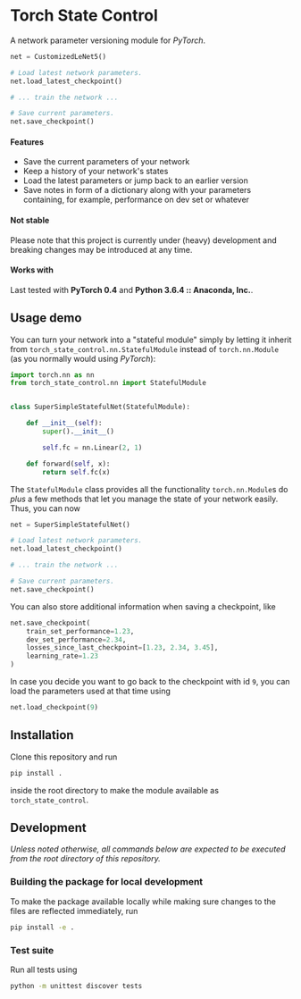 # Torch State Control

A network parameter versioning module for *PyTorch*.

```py
net = CustomizedLeNet5()

# Load latest network parameters.
net.load_latest_checkpoint()

# ... train the network ...

# Save current parameters.
net.save_checkpoint()
```

#### Features

- Save the current parameters of your network
- Keep a history of your network's states
- Load the latest parameters or jump back to an earlier version
- Save notes in form of a dictionary along with your parameters containing, for example, performance on dev set or whatever

#### Not stable

Please note that this project is currently under (heavy) development and breaking changes may be introduced at any time.

#### Works with

Last tested with **PyTorch 0.4** and **Python 3.6.4 :: Anaconda, Inc.**.

## Usage demo

You can turn your network into a "stateful module" simply by letting it inherit from `torch_state_control.nn.StatefulModule` instead of `torch.nn.Module` (as you normally would using *PyTorch*):

```py
import torch.nn as nn
from torch_state_control.nn import StatefulModule


class SuperSimpleStatefulNet(StatefulModule):

    def __init__(self):
        super().__init__()

        self.fc = nn.Linear(2, 1)

    def forward(self, x):
        return self.fc(x)
```
The `StatefulModule` class provides all the functionality `torch.nn.Module`s do *plus* a few methods that let you manage the state of your network easily. Thus, you can now

 ```py
net = SuperSimpleStatefulNet()

# Load latest network parameters.
net.load_latest_checkpoint()

# ... train the network ...

# Save current parameters.
net.save_checkpoint()
 ```

You can also store additional information when saving a checkpoint, like

```py
net.save_checkpoint(
    train_set_performance=1.23,
    dev_set_performance=2.34,
    losses_since_last_checkpoint=[1.23, 2.34, 3.45],
    learning_rate=1.23
)
```

In case you decide you want to go back to the checkpoint with id `9`, you can load the parameters used at that time using

 ```py
net.load_checkpoint(9)
 ```

## Installation

Clone this repository and run

```py
pip install .
```

inside the root directory to make the module available as `torch_state_control`.

## Development

*Unless noted otherwise, all commands below are expected to be executed from the root directory of this repository.*

### Building the package for local development

To make the package available locally while making sure changes to the files are reflected immediately, run

```sh
pip install -e .
```

### Test suite

Run all tests using

```sh
python -m unittest discover tests
```
